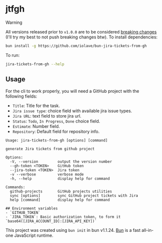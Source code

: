 # jtfgh

> [!WARNING]
> All versions released prior to `v1.0.0` are to be considered [breaking changes](https://semver.org/#how-do-i-know-when-to-release-100) (I'll try my best to not push breaking changes btw).
To install dependencies:

```bash
bun install -g https://github.com/iolave/bun-jira-tickets-from-gh
```

To run:

```bash
jira-tickets-from-gh --help
```

## Usage
For the cli to work properly, you will need a GitHub project with the following fields:

- `Title`: Title for the task.
- `Jira issue type`: choice field with available jira issue types.
- `Jira URL`: text field to store jira url.
- `Status`: `Todo`, `In Progress`, `Done` choice field.
- `Estimate`: Number field.
- `Repository`: Default field for repository info.

```
Usage: jira-tickets-from-gh [options] [command]

generate Jira tickets from github project

Options:
  -V, --version         output the version number
  --gh-token <TOKEN>    GitHub token
  --jira-token <TOKEN>  Jira token
  -v --verbose          verbose mode
  -h, --help            display help for command

Commands:
  github-projects       GitHub projects utilities
  sync [options]        sync GitHub project tickets with Jira
  help [command]        display help for command

## Environment variables
- `GITHUB_TOKEN`
- `JIRA_TOKEN`: Basic authorization token, to form it `base64([JIRA_ACCOUNT_ID]:[JIRA_API_KEY])`
```

This project was created using `bun init` in bun v1.1.24. [Bun](https://bun.sh) is a fast all-in-one JavaScript runtime.
